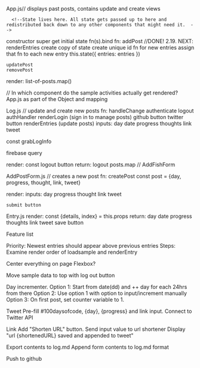 App.js// displays past posts, contains update and create views

      <!--State lives here. All state gets passed up to here and redistributed back down to any other components that might need it.  -->

  constructor
    super
      get initial state
      fn(s).bind
      <!--2.21: implement functions in app one by one  -->
  fn:
    addPost //DONE! 2.19. NEXT: renderEntries
      <!--update our state  -->
      create copy of state
      <!--add in new entries  -->
      create unique id fn for new entries
      assign that fn to each new entry
      <!-- set state -->
      this.state({ entries: entries })
      <!-- bind this fn to the context of App.js -->
      <!-- pass this fn as props to AddEntryForm.js via Log.js-->

    updatePost
    removePost
  render:
    list-of-posts.map()
    <Log />

  // In which component do the sample activities actually get rendered? App.js as part of the Object and mapping

Log.js // update and create new posts
  fn:
    handleChange
    authenticate
    logout
    authHandler
    renderLogin (sign in to manage posts)
      github button
      twitter button
    renderEntries (update posts)
      inputs:
        day
        date
        progress
        thoughts
        link
        tweet

  const grabLogInfo

  firebase query

  render:
      const logout button
    return:
      logout
      posts.map
      <AddPostForm /> // AddFishForm

AddPostForm.js // creates a new post
  fn:
    createPost
      const post = {day, progress, thought, link, tweet}

  render:
    inputs:
        day
        progress
        thought
        link
        tweet

    submit button

Entry.js
  render:
    const {details, index} = this.props
    return:
      day
      date
      progress
      thoughts
      link
      tweet
      save button



Feature list

Priority: Newest entries should appear above previous entries
  Steps: Examine render order of loadsample and renderEntry

  Center everything on page
    Flexbox?

  Move sample data to top with log out button

  Day incrementer.
    Option 1: Start from date(dd) and ++ day for each 24hrs from there
    Option 2: Use option 1 with option to input/increment manually
    Option 3: On first post, set counter variable to 1.

  Tweet
    Pre-fill #100daysofcode, {day}, {progress} and link input.
    Connect to Twitter API

  Link
    Add "Shorten URL" button.
    Send input value to url shortener
    Display "url {shortenedURL} saved and appended to tweet"

  Export contents to log.md
    Append form contents to log.md format

  Push to github
